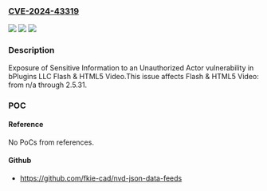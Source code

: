 ### [CVE-2024-43319](https://cve.mitre.org/cgi-bin/cvename.cgi?name=CVE-2024-43319)
![](https://img.shields.io/static/v1?label=Product&message=Flash%20%26%20HTML5%20Video&color=blue)
![](https://img.shields.io/static/v1?label=Version&message=n%2Fa&color=blue)
![](https://img.shields.io/static/v1?label=Vulnerability&message=CWE-200%20Exposure%20of%20Sensitive%20Information%20to%20an%20Unauthorized%20Actor&color=brighgreen)

### Description

Exposure of Sensitive Information to an Unauthorized Actor vulnerability in bPlugins LLC Flash & HTML5 Video.This issue affects Flash & HTML5 Video: from n/a through 2.5.31.

### POC

#### Reference
No PoCs from references.

#### Github
- https://github.com/fkie-cad/nvd-json-data-feeds

